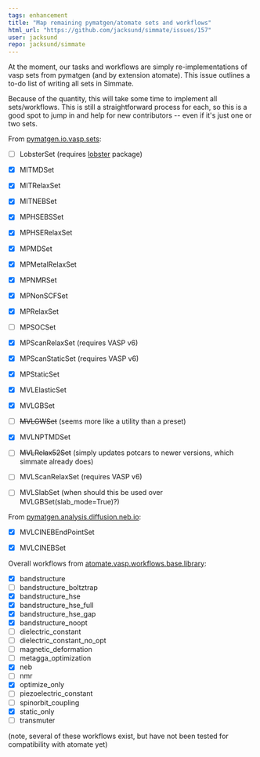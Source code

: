 ```yaml
---
tags: enhancement
title: "Map remaining pymatgen/atomate sets and workflows"
html_url: "https://github.com/jacksund/simmate/issues/157"
user: jacksund
repo: jacksund/simmate
---
```


At the moment, our tasks and workflows are simply re-implementations of vasp sets from pymatgen (and by extension atomate). This issue outlines a to-do list of writing all sets in Simmate.

Because of the quantity, this will take some time to implement all sets/workflows. This is still a straightforward process for each, so this is a good spot to jump in and help for new contributors -- even if it's just one or two sets.

From [pymatgen.io.vasp.sets](https://pymatgen.org/pymatgen.io.vasp.sets.html):
- [ ] LobsterSet (requires [lobster](http://www.cohp.de/) package)
- [x] MITMDSet
- [x] MITRelaxSet
- [x] MITNEBSet
- [x] MPHSEBSSet
- [x] MPHSERelaxSet
- [x] MPMDSet
- [x] MPMetalRelaxSet
- [x] MPNMRSet
- [x] MPNonSCFSet
- [x] MPRelaxSet
- [ ] MPSOCSet
- [x] MPScanRelaxSet (requires VASP v6)
- [x] MPScanStaticSet (requires VASP v6)
- [x] MPStaticSet
- [x] MVLElasticSet
- [x] MVLGBSet
- [ ] ~~MVLGWSet~~ (seems more like a utility than a preset)
- [x] MVLNPTMDSet
- [ ] ~~MVLRelax52Set~~  (simply updates potcars to newer versions, which simmate already does)
- [ ] MVLScanRelaxSet (requires VASP v6)
- [ ] MVLSlabSet (when should this be used over MVLGBSet(slab_mode=True)?)


From [pymatgen.analysis.diffusion.neb.io](https://github.com/materialsvirtuallab/pymatgen-analysis-diffusion/blob/master/pymatgen/analysis/diffusion/neb/io.py):
- [x] MVLCINEBEndPointSet
- [x] MVLCINEBSet


Overall workflows from [atomate.vasp.workflows.base.library](https://github.com/hackingmaterials/atomate/tree/main/atomate/vasp/workflows/base/library):

- [x] bandstructure
- [ ] bandstructure_boltztrap
- [x] bandstructure_hse
- [x] bandstructure_hse_full
- [x] bandstructure_hse_gap
- [x] bandstructure_noopt
- [ ] dielectric_constant
- [ ] dielectric_constant_no_opt
- [ ] magnetic_deformation
- [ ] metagga_optimization
- [x] neb
- [ ] nmr
- [x] optimize_only
- [ ] piezoelectric_constant
- [ ] spinorbit_coupling
- [x] static_only
- [ ] transmuter

(note, several of these workflows exist, but have not been tested for compatibility with atomate yet)







